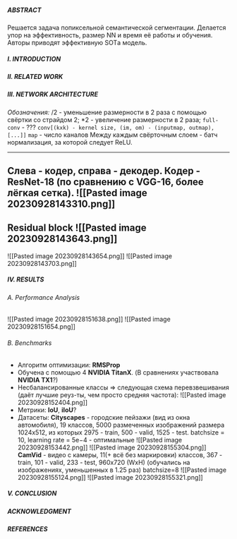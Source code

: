 ##### ABSTRACT

Решается задача попиксельной семантической сегментации. Делается упор на эффективность, размер NN и время её работы и обучения. Авторы приводят эффективную SOTа модель.

##### I. INTRODUCTION
##### II. RELATED WORK
##### III. NETWORK ARCHITECTURE
*Обозначения:*
$/2$ - уменьшение размерности в 2 раза с помощью свёртки со страйдом 2;
$*2$ - увеличение размерности в 2 раза;
`full-conv` - ???
`conv[(kxk) - kernel size, (im, om) - (inputmap, outmap), [...]]`
`map` - число каналов
Между каждым свёрточным слоем - батч нормализация, за которой следует ReLU.

---

Слева - кодер, справа - декодер. Кодер - **ResNet-18** (по сравнению с **VGG-16**, более лёгкая сетка).
![[Pasted image 20230928143310.png]]
---

Residual block
![[Pasted image 20230928143643.png]]
---
![[Pasted image 20230928143654.png]]
![[Pasted image 20230928143703.png]]

##### IV. RESULTS
###### A. Performance Analysis

![[Pasted image 20230928151638.png]]
![[Pasted image 20230928151654.png]]
######  B. Benchmarks
* Алгоритм оптимизации: **RMSProp**
* Обучена с помощью 4 **NVIDIA TitanX**. (В сравнениях участвовала **NVIDIA TX1**?)
* Несбалансированные классы => следующая схема перевзвешивания (даёт лучшие реуз-ты, чем просто средняя частота):
![[Pasted image 20230928152404.png]]
* Метрики: **IoU**, **iIoU**?
* Датасеты:
	**Cityscapes** - городские пейзажи (вид из окна автомобиля), 19 классов, 5000 размеченных изображений размера 1024x512, из которых 2975 - train, 500 - valid, 1525 - test.
	batchsize = 10, learning rate = 5e−4 - оптимальные
	![[Pasted image 20230928153442.png]]
	![[Pasted image 20230928155304.png]]
	**CamVid** - видео с камеры, 11(+ всё без маркировки) классов, 367 - train, 101 - valid, 233 - test, 960x720 (WxH) (обучались на изображениях, уменьшенных в 1.25 раз)
	batchsize=8
	![[Pasted image 20230928155124.png]]
	![[Pasted image 20230928155321.png]]
##### V. CONCLUSION
##### ACKNOWLEDGMENT
##### REFERENCES

